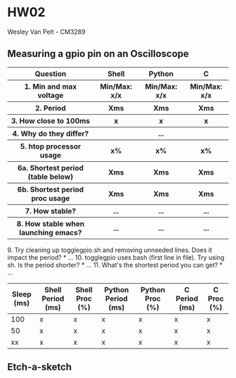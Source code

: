 # HW02
Wesley Van Pelt - CM3289

## Measuring a gpio pin on an Oscilloscope
<table>
    <thead>
        <tr><th>Question</th> <th>Shell</th> <th>Python</th> <th>C</th></tr>
    </thead>
    <tbody>
        <tr><th>1. Min and max voltage</th> <th>Min/Max: x/x</th> <th>Min/Max: x/x</th> <th>Min/Max: x/x</th></tr>
        <tr><th>2. Period</th> <th>Xms</th> <th>Xms</th> <th>Xms</th></tr>
        <tr><th>3. How close to 100ms</th> <th>x</th> <th>x</th> <th>x</th></tr>
        <tr><th>4. Why do they differ?</th> <th colspan=3>...</th></tr>
        <tr><th>5. htop processor usage</th> <th>x%</th> <th>x%</th> <th>x%</th></tr>
        <tr><th>6a. Shortest period (table below)</th> <th>Xms</th> <th>Xms</th> <th>Xms</th></tr>
        <tr><th>6b. Shortest period proc usage</th> <th>Xms</th> <th>Xms</th> <th>Xms</th></tr>
        <tr><th>7. How stable?</th> <th>...</th> <th>...</th> <th>...</th></tr>
        <tr><th>8. How stable when launching emacs?</th> <th>...</th> <th>...</th> <th>...</th></tr>
    </tbody>
</table>
9. Try cleaning up togglegpio.sh and removing unneeded lines. Does it impact the period?
    * ...
10. togglegpio uses bash (first line in file). Try using sh. Is the period shorter?
    * ...
11. What's the shortest period you can get?
    * ...

| Sleep (ms) | Shell Period (ms) | Shell Proc (%) | Python Period (ms) | Python Proc (%) | C Period (ms) | C Proc (%) |
| ---------- | ----------------- | -------------- | ------------------ | --------------- | ------------- | ---------- |
| 100        | x                 | x              | x                  | x               | x             | x          |
| 50         | x                 | x              | x                  | x               | x             | x          |
| xx         | x                 | x              | x                  | x               | x             | x          |

## Etch-a-sketch
